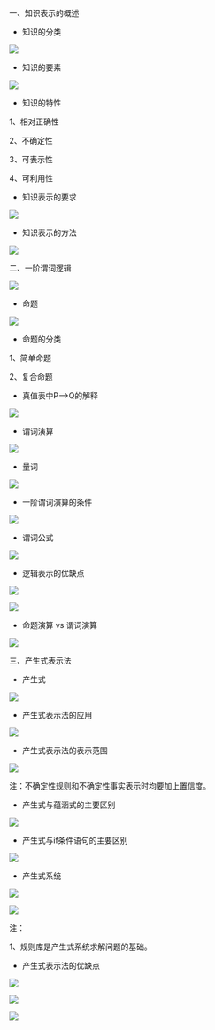 一、知识表示的概述

- 知识的分类

![](https://vip2.loli.io/2023/10/14/2u97ZGVd1QJlAif.webp)

- 知识的要素

![](https://vip2.loli.io/2023/10/14/imAWMI21LwkQ3yC.webp)

- 知识的特性

1、相对正确性

2、不确定性

3、可表示性

4、可利用性

- 知识表示的要求

![](https://vip2.loli.io/2023/10/14/dJXODUMWpoAzGaI.webp)

- 知识表示的方法

![](https://vip2.loli.io/2023/10/14/U4aCpWKvzTFnIs8.webp)

二、一阶谓词逻辑

![](https://vip2.loli.io/2023/10/14/UXqT4fdhRboJIg1.webp)

- 命题

![](https://vip2.loli.io/2023/10/14/g3or2epQCqfWXmV.webp)

- 命题的分类

1、简单命题

2、复合命题

- 真值表中P—>Q的解释

![](https://vip2.loli.io/2023/10/14/A2mSqPiQcK6OpNv.webp)

- 谓词演算

![](https://vip2.loli.io/2023/10/14/IHirbANoqU2QfG8.webp)

- 量词

![](https://vip2.loli.io/2023/10/14/i1l5jysmdDM3KL8.webp)

- 一阶谓词演算的条件

![](https://vip2.loli.io/2023/10/14/JtCHhcdLuW6Uk7S.webp)

- 谓词公式

![](https://vip2.loli.io/2023/10/14/tH3QL1VSnY4CroG.webp)

- 逻辑表示的优缺点

![](https://vip2.loli.io/2023/10/14/VvlGCmPi6LM2agq.webp)

![](https://vip2.loli.io/2023/10/14/i6QrAkxTFud19XK.webp)

- 命题演算 vs 谓词演算

![](https://vip2.loli.io/2023/10/14/et3LIJDGmubH61w.webp)

三、产生式表示法

- 产生式

![](https://vip2.loli.io/2023/10/14/wBH8LQgAkOCyijW.webp)

- 产生式表示法的应用

![](https://vip2.loli.io/2023/10/14/lb5EYVcxIu3tNUS.webp)

- 产生式表示法的表示范围

![](https://vip2.loli.io/2023/10/14/IpA7vJP3QUWNgDl.webp)

注：不确定性规则和不确定性事实表示时均要加上置信度。

- 产生式与蕴涵式的主要区别

![](https://vip2.loli.io/2023/10/14/95h3IolqFUwnQGb.webp)

- 产生式与if条件语句的主要区别

![](https://vip2.loli.io/2023/10/14/3yJSrEHLbYGZgdp.webp)

- 产生式系统

![](https://vip2.loli.io/2023/10/14/kGROTt1ov9zsrxg.webp)

![](https://vip2.loli.io/2023/10/14/A6by98FlCXgjTUz.webp)

注：

1、规则库是产生式系统求解问题的基础。

- 产生式表示法的优缺点

![](https://vip2.loli.io/2023/10/14/JC9Y8S3FMa6dGQZ.webp)

![](https://vip2.loli.io/2023/10/14/E9t4TaiRKVkO2Ng.webp)

![](https://vip2.loli.io/2023/10/14/MHrvbzGglktc2eE.webp)




